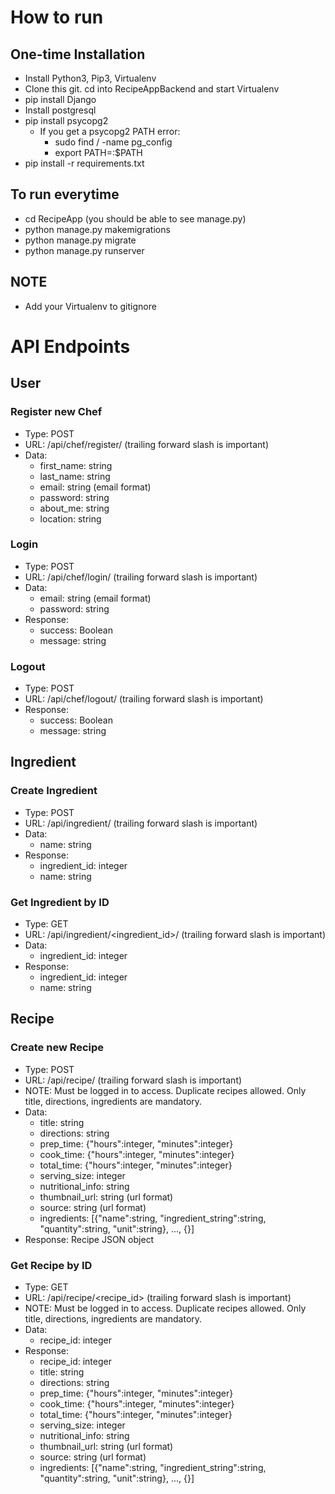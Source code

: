 # How to run

## One-time Installation
* Install Python3, Pip3, Virtualenv 
* Clone this git. cd into RecipeAppBackend and start Virtualenv
* pip install Django
* Install postgresql
* pip install psycopg2
    * If you get a psycopg2 PATH error:
        * sudo find / -name pg_config
        * export PATH=<path>:$PATH
* pip install -r requirements.txt

## To run everytime
* cd RecipeApp (you should be able to see manage.py)
* python manage.py makemigrations
* python manage.py migrate
* python manage.py runserver

## NOTE
* Add your Virtualenv to gitignore

# API Endpoints

## User 
### Register new Chef
* Type: POST
* URL: /api/chef/register/    (trailing forward slash is important)
* Data: 
    * first_name: string
    * last_name: string
    * email: string (email format)
    * password: string
    * about_me: string
    * location: string

### Login
* Type: POST
* URL: /api/chef/login/    (trailing forward slash is important)
* Data:
    * email: string (email format)
    * password: string
* Response:
    * success: Boolean
    * message: string
    
### Logout
* Type: POST
* URL: /api/chef/logout/    (trailing forward slash is important)
* Response:
    * success: Boolean
    * message: string
    
## Ingredient
### Create Ingredient
* Type: POST
* URL: /api/ingredient/    (trailing forward slash is important)
* Data: 
    * name: string
* Response:
    * ingredient_id: integer
    * name: string
    
### Get Ingredient by ID
* Type: GET
* URL: /api/ingredient/<ingredient_id>/    (trailing forward slash is important)
* Data: 
    * ingredient_id: integer
* Response:
    * ingredient_id: integer
    * name: string

## Recipe
### Create new Recipe
* Type: POST
* URL: /api/recipe/    (trailing forward slash is important)
* NOTE: Must be logged in to access. Duplicate recipes allowed. Only title, directions, ingredients are mandatory.
* Data: 
    * title: string
    * directions: string
    * prep_time: {"hours":integer, "minutes":integer}  
    * cook_time: {"hours":integer, "minutes":integer} 
    * total_time: {"hours":integer, "minutes":integer} 
    * serving_size: integer
    * nutritional_info: string
    * thumbnail_url: string (url format)
    * source: string (url format) 
    * ingredients: [{"name":string, "ingredient_string":string, "quantity":string, "unit":string}, ..., {}]
 * Response: Recipe JSON object
   
### Get Recipe by ID
* Type: GET
* URL: /api/recipe/<recipe_id>    (trailing forward slash is important)
* NOTE: Must be logged in to access. Duplicate recipes allowed. Only title, directions, ingredients are mandatory.
* Data: 
    * recipe_id: integer
* Response:
    * recipe_id: integer
    * title: string
    * directions: string
    * prep_time: {"hours":integer, "minutes":integer}  
    * cook_time: {"hours":integer, "minutes":integer} 
    * total_time: {"hours":integer, "minutes":integer} 
    * serving_size: integer
    * nutritional_info: string
    * thumbnail_url: string (url format)
    * source: string (url format) 
    * ingredients: [{"name":string, "ingredient_string":string, "quantity":string, "unit":string}, ..., {}]
